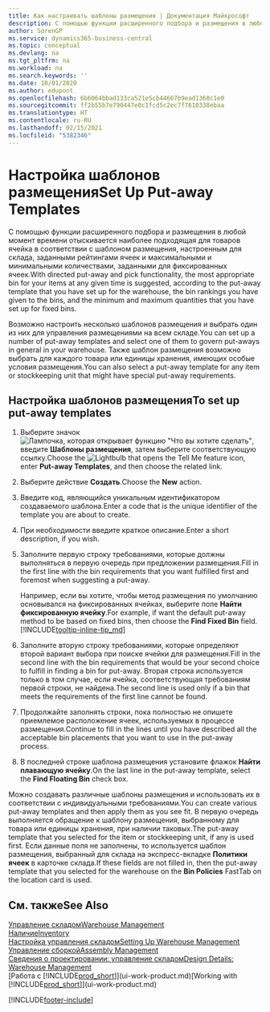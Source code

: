 ```yaml
---
title: Как настраивать шаблоны размещения | Документация Майкрософт
description: С помощью функции расширенного подбора и размещения в любой момент времени отыскивается наиболее подходящая для товаров ячейка в соответствии с шаблоном размещения, настроенным для склада, заданными рейтингами ячеек и максимальными и минимальными количествами, заданными для фиксированных ячеек.
author: SorenGP
ms.service: dynamics365-business-central
ms.topic: conceptual
ms.devlang: na
ms.tgt_pltfrm: na
ms.workload: na
ms.search.keywords: ''
ms.date: 10/01/2020
ms.author: edupont
ms.openlocfilehash: 6b6064bbad133ca521e5cb44667b9ead1368c1e0
ms.sourcegitcommit: ff2b55b7e790447e0c1fcd5c2ec7f7610338ebaa
ms.translationtype: HT
ms.contentlocale: ru-RU
ms.lasthandoff: 02/15/2021
ms.locfileid: "5382346"
---
```

# <a name="set-up-put-away-templates"></a><span data-ttu-id="7832a-103">Настройка шаблонов размещения</span><span class="sxs-lookup"><span data-stu-id="7832a-103">Set Up Put-away Templates</span></span>

<span data-ttu-id="7832a-104">С помощью функции расширенного подбора и размещения в любой момент времени отыскивается наиболее подходящая для товаров ячейка в соответствии с шаблоном размещения, настроенным для склада, заданными рейтингами ячеек и максимальными и минимальными количествами, заданными для фиксированных ячеек.</span><span class="sxs-lookup"><span data-stu-id="7832a-104">With directed put-away and pick functionality, the most appropriate bin for your items at any given time is suggested, according to the put-away template that you have set up for the warehouse, the bin rankings you have given to the bins, and the minimum and maximum quantities that you have set up for fixed bins.</span></span>  

<span data-ttu-id="7832a-105">Возможно настроить несколько шаблонов размещения и выбрать один из них для управления размещениями на всем складе.</span><span class="sxs-lookup"><span data-stu-id="7832a-105">You can set up a number of put-away templates and select one of them to govern put-aways in general in your warehouse.</span></span> <span data-ttu-id="7832a-106">Также шаблон размещения возможно выбрать для каждого товара или единицы хранения, имеющих особые условия размещения.</span><span class="sxs-lookup"><span data-stu-id="7832a-106">You can also select a put-away template for any item or stockkeeping unit that might have special put-away requirements.</span></span>  

## <a name="to-set-up-put-away-templates"></a><span data-ttu-id="7832a-107">Настройка шаблонов размещения</span><span class="sxs-lookup"><span data-stu-id="7832a-107">To set up put-away templates</span></span>

1. <span data-ttu-id="7832a-108">Выберите значок ![Лампочка, которая открывает функцию "Что вы хотите сделать"](media/ui-search/search_small.png "Что вы хотите сделать"), введите **Шаблоны размещения**, затем выберите соответствующую ссылку.</span><span class="sxs-lookup"><span data-stu-id="7832a-108">Choose the ![Lightbulb that opens the Tell Me feature](media/ui-search/search_small.png "Tell me what you want to do") icon, enter **Put-away Templates**, and then choose the related link.</span></span>  
2. <span data-ttu-id="7832a-109">Выберите действие **Создать**.</span><span class="sxs-lookup"><span data-stu-id="7832a-109">Choose the **New** action.</span></span>  
3. <span data-ttu-id="7832a-110">Введите код, являющийся уникальным идентификатором создаваемого шаблона.</span><span class="sxs-lookup"><span data-stu-id="7832a-110">Enter a code that is the unique identifier of the template you are about to create.</span></span>  
4. <span data-ttu-id="7832a-111">При необходимости введите краткое описание.</span><span class="sxs-lookup"><span data-stu-id="7832a-111">Enter a short description, if you wish.</span></span>  
5. <span data-ttu-id="7832a-112">Заполните первую строку требованиями, которые должны выполняться в первую очередь при предложении размещения.</span><span class="sxs-lookup"><span data-stu-id="7832a-112">Fill in the first line with the bin requirements that you want fulfilled first and foremost when suggesting a put-away.</span></span>

    <span data-ttu-id="7832a-113">Например, если вы хотите, чтобы метод размещения по умолчанию основывался на фиксированных ячейках, выберите поле **Найти фиксированную ячейку**.</span><span class="sxs-lookup"><span data-stu-id="7832a-113">For example, if want the default put-away method to be based on fixed bins, then choose the **Find Fixed Bin** field.</span></span> [!INCLUDE[tooltip-inline-tip_md](includes/tooltip-inline-tip_md.md)]  
6. <span data-ttu-id="7832a-114">Заполните вторую строку требованиями, которые определяют второй вариант выбора при поиске ячейки для размещения.</span><span class="sxs-lookup"><span data-stu-id="7832a-114">Fill in the second line with the bin requirements that would be your second choice to fulfill in finding a bin for put-away.</span></span> <span data-ttu-id="7832a-115">Вторая строка используется только в том случае, если ячейка, соответствующая требованиям первой строки, не найдена.</span><span class="sxs-lookup"><span data-stu-id="7832a-115">The second line is used only if a bin that meets the requirements of the first line cannot be found.</span></span>  
7. <span data-ttu-id="7832a-116">Продолжайте заполнять строки, пока полностью не опишете приемлемое расположение ячеек, используемых в процессе размещения.</span><span class="sxs-lookup"><span data-stu-id="7832a-116">Continue to fill in the lines until you have described all the acceptable bin placements that you want to use in the put-away process.</span></span>  
8. <span data-ttu-id="7832a-117">В последней строке шаблона размещения установите флажок **Найти плавающую ячейку**.</span><span class="sxs-lookup"><span data-stu-id="7832a-117">On the last line in the put-away template, select the **Find Floating Bin** check box.</span></span>  

<span data-ttu-id="7832a-118">Можно создавать различные шаблоны размещения и использовать их в соответствии с индивидуальными требованиями.</span><span class="sxs-lookup"><span data-stu-id="7832a-118">You can create various put-away templates and then apply them as you see fit.</span></span> <span data-ttu-id="7832a-119">В первую очередь выполняется обращение к шаблону размещения, выбранному для товара или единицы хранения, при наличии таковых.</span><span class="sxs-lookup"><span data-stu-id="7832a-119">The put-away template that you selected for the item or stockkeeping unit, if any is used first.</span></span> <span data-ttu-id="7832a-120">Если данные поля не заполнены, то используется шаблон размещения, выбранный для склада на экспресс-вкладке **Политики ячеек** в карточке склада.</span><span class="sxs-lookup"><span data-stu-id="7832a-120">If these fields are not filled in, then the put-away template that you selected for the warehouse on the **Bin Policies** FastTab on the location card is used.</span></span>  

## <a name="see-also"></a><span data-ttu-id="7832a-121">См. также</span><span class="sxs-lookup"><span data-stu-id="7832a-121">See Also</span></span>

[<span data-ttu-id="7832a-122">Управление складом</span><span class="sxs-lookup"><span data-stu-id="7832a-122">Warehouse Management</span></span>](warehouse-manage-warehouse.md)  
[<span data-ttu-id="7832a-123">Наличие</span><span class="sxs-lookup"><span data-stu-id="7832a-123">Inventory</span></span>](inventory-manage-inventory.md)  
[<span data-ttu-id="7832a-124">Настройка управления складом</span><span class="sxs-lookup"><span data-stu-id="7832a-124">Setting Up Warehouse Management</span></span>](warehouse-setup-warehouse.md)  
[<span data-ttu-id="7832a-125">Управление сборкой</span><span class="sxs-lookup"><span data-stu-id="7832a-125">Assembly Management</span></span>](assembly-assemble-items.md)  
[<span data-ttu-id="7832a-126">Сведения о проектировании: управление складом</span><span class="sxs-lookup"><span data-stu-id="7832a-126">Design Details: Warehouse Management</span></span>](design-details-warehouse-management.md)  
<span data-ttu-id="7832a-127">[Работа с [!INCLUDE[prod_short](includes/prod_short.md)]](ui-work-product.md)</span><span class="sxs-lookup"><span data-stu-id="7832a-127">[Working with [!INCLUDE[prod_short](includes/prod_short.md)]](ui-work-product.md)</span></span>  


[!INCLUDE[footer-include](includes/footer-banner.md)]
